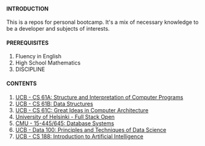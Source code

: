 #### INTRODUCTION

This is a repos for personal bootcamp. It's a mix of necessary knowledge to be a developer and subjects of interests.

#### PREREQUISITES

1. Fluency in English
2. High School Mathematics
3. DISCIPLINE

#### CONTENTS

1. [UCB - CS 61A: Structure and Interpretation of Computer Programs](https://github.com/woadray/bootcamp/blob/main/courses.md#berkeley---cs-61-a-structure-and-interpretation-of-computer-programs)
2. [UCB - CS 61B: Data Structures](https://github.com/woadray/bootcamp/blob/main/courses.md#berkeley---cs-61-b-data-structures-github)
3. [UCB - CS 61C: Great Ideas in Computer Architecture](https://github.com/woadray/bootcamp/blob/main/courses.md#berkeley---cs61-c-great-ideas-in-computer-architecture-github)
4. [University of Helsinki - Full Stack Open](https://github.com/woadray/bootcamp/blob/main/courses.md#university-of-helsinki---full-stack-open)
5. [CMU - 15-445/645: Database Systems](https://github.com/woadray/bootcamp/blob/main/courses.md#cmu---15-445645-database-systems-github)
6. [UCB - Data 100: Principles and Techniques of Data Science](https://github.com/woadray/bootcamp/blob/main/courses.md#berkeley---data-100-principles-and-techniques-of-data-science-github)
7. [UCB - CS 188: Introduction to Artificial Intelligence](https://github.com/woadray/bootcamp/blob/main/courses.md#berkeley---cs-188-introduction-to-artificial-intelligence)


